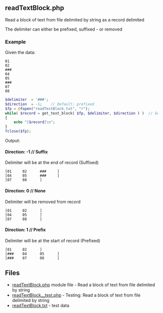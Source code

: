 ## readTextBlock.php

Read a block of text from file delimited by string as a record delimited

The delimiter can either be prefixed, suffixed - or removed


### Example

Given the data:

```
01
02
###
04
05
###
07
08
```

```php
$delimiter  = '###';
$direction  = -1;    // Default: prefixed
$fp = @fopen("readTextBlock.txt", "r");
while( $record = get_text_block( $fp, $delimiter, $direction ) )  // Get each record
{
    echo "[$record]\n";
}
fclose($fp);
```

Output:

#### Direction: -1   // Suffix

Delimiter will be at the end of record (Suffixed)

```
[01     02      ###     ]
[04     05      ###     ]
[07     08      ]
```

#### Direction: 0   // None

Delimiter will be removed from record

```
[01     02      ]
[04     05      ]
[07     08      ]
```

#### Direction: 1   // Prefix

Delimiter will be at the start of record (Prefixed)
```
[01     02      ]
[###    04      05      ]
[###    07      08      ]
```

## Files

- [readTextBlock.php](readTextBlock.php) module file - Read a block of text from file delimited by string
- [readTextBlock__test.php](readTextBlock__test.php) - Testing: Read a block of text from file delimited by string
- [readTextBlock.txt](readTextBlock.txt) - test data
